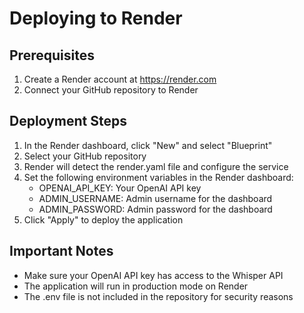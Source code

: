 # Deploying to Render

## Prerequisites
1. Create a Render account at https://render.com
2. Connect your GitHub repository to Render

## Deployment Steps
1. In the Render dashboard, click "New" and select "Blueprint"
2. Select your GitHub repository
3. Render will detect the render.yaml file and configure the service
4. Set the following environment variables in the Render dashboard:
   - OPENAI_API_KEY: Your OpenAI API key
   - ADMIN_USERNAME: Admin username for the dashboard
   - ADMIN_PASSWORD: Admin password for the dashboard
5. Click "Apply" to deploy the application

## Important Notes
- Make sure your OpenAI API key has access to the Whisper API
- The application will run in production mode on Render
- The .env file is not included in the repository for security reasons
